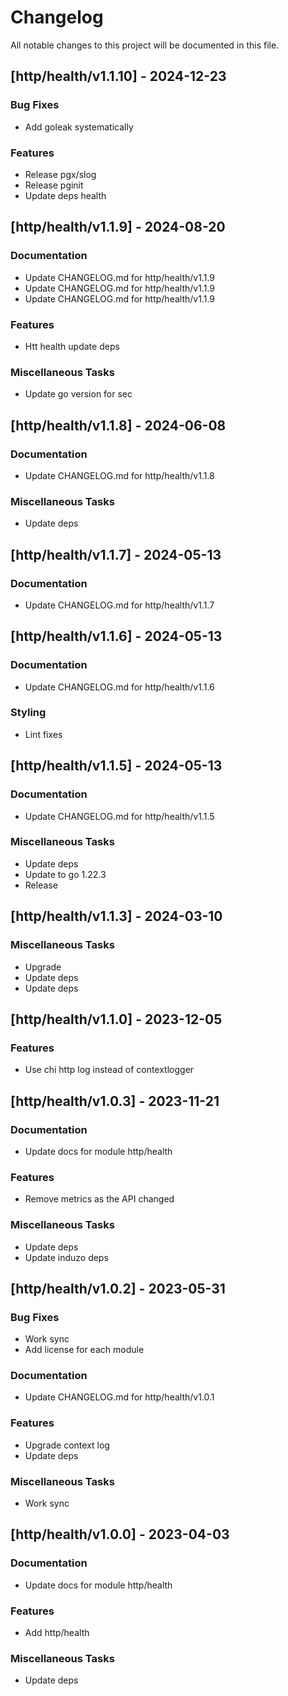 # Changelog

All notable changes to this project will be documented in this file.

## [http/health/v1.1.10] - 2024-12-23

### Bug Fixes

- Add goleak systematically

### Features

- Release pgx/slog
- Release pginit
- Update deps health

## [http/health/v1.1.9] - 2024-08-20

### Documentation

- Update CHANGELOG.md for http/health/v1.1.9
- Update CHANGELOG.md for http/health/v1.1.9
- Update CHANGELOG.md for http/health/v1.1.9

### Features

- Htt health update deps

### Miscellaneous Tasks

- Update go version for sec

## [http/health/v1.1.8] - 2024-06-08

### Documentation

- Update CHANGELOG.md for http/health/v1.1.8

### Miscellaneous Tasks

- Update deps

## [http/health/v1.1.7] - 2024-05-13

### Documentation

- Update CHANGELOG.md for http/health/v1.1.7

## [http/health/v1.1.6] - 2024-05-13

### Documentation

- Update CHANGELOG.md for http/health/v1.1.6

### Styling

- Lint fixes

## [http/health/v1.1.5] - 2024-05-13

### Documentation

- Update CHANGELOG.md for http/health/v1.1.5

### Miscellaneous Tasks

- Update deps
- Update to go 1.22.3
- Release

## [http/health/v1.1.3] - 2024-03-10

### Miscellaneous Tasks

- Upgrade
- Update deps
- Update deps

## [http/health/v1.1.0] - 2023-12-05

### Features

- Use chi http log instead of contextlogger

## [http/health/v1.0.3] - 2023-11-21

### Documentation

- Update docs for module http/health

### Features

- Remove metrics as the API changed

### Miscellaneous Tasks

- Update deps
- Update induzo deps

## [http/health/v1.0.2] - 2023-05-31

### Bug Fixes

- Work sync
- Add license for each module

### Documentation

- Update CHANGELOG.md for http/health/v1.0.1

### Features

- Upgrade context log
- Update deps

### Miscellaneous Tasks

- Work sync

## [http/health/v1.0.0] - 2023-04-03

### Documentation

- Update docs for module http/health

### Features

- Add http/health

### Miscellaneous Tasks

- Update deps

<!-- generated by git-cliff -->
